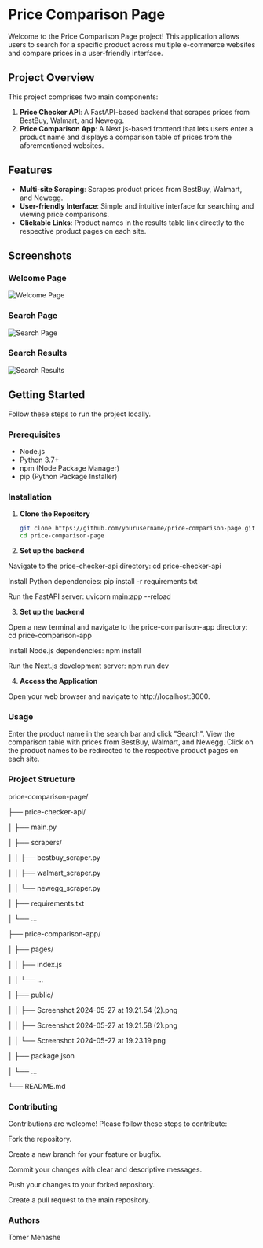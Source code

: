 # Price Comparison Page

Welcome to the Price Comparison Page project! This application allows users to search for a specific product across multiple e-commerce websites and compare prices in a user-friendly interface.

## Project Overview

This project comprises two main components:

1. **Price Checker API**: A FastAPI-based backend that scrapes prices from BestBuy, Walmart, and Newegg.
2. **Price Comparison App**: A Next.js-based frontend that lets users enter a product name and displays a comparison table of prices from the aforementioned websites.

## Features

- **Multi-site Scraping**: Scrapes product prices from BestBuy, Walmart, and Newegg.
- **User-friendly Interface**: Simple and intuitive interface for searching and viewing price comparisons.
- **Clickable Links**: Product names in the results table link directly to the respective product pages on each site.

## Screenshots

### Welcome Page
![Welcome Page](./public/Screenshot%202024-05-27%20at%2019.21.54%20(2).png)

### Search Page
![Search Page](./public/Screenshot%202024-05-27%20at%2019.22.10.png)

### Search Results
![Search Results](./public/Screenshot%202024-05-27%20at%2019.23.19.png)

## Getting Started

Follow these steps to run the project locally.

### Prerequisites

- Node.js
- Python 3.7+
- npm (Node Package Manager)
- pip (Python Package Installer)

### Installation

1. **Clone the Repository**

   ```sh
   git clone https://github.com/yourusername/price-comparison-page.git
   cd price-comparison-page
   
2. **Set up the backend**

Navigate to the price-checker-api directory:
cd price-checker-api

Install Python dependencies:
pip install -r requirements.txt

Run the FastAPI server:
uvicorn main:app --reload

3. **Set up the backend**

Open a new terminal and navigate to the price-comparison-app directory:
cd price-comparison-app

Install Node.js dependencies:
npm install

Run the Next.js development server:
npm run dev

4. **Access the Application**

Open your web browser and navigate to http://localhost:3000.

### Usage
Enter the product name in the search bar and click "Search".
View the comparison table with prices from BestBuy, Walmart, and Newegg.
Click on the product names to be redirected to the respective product pages on each site.


### Project Structure
price-comparison-page/

├── price-checker-api/

│   ├── main.py

│   ├── scrapers/

│   │   ├── bestbuy_scraper.py

│   │   ├── walmart_scraper.py

│   │   └── newegg_scraper.py

│   ├── requirements.txt

│   └── ...

├── price-comparison-app/

│   ├── pages/

│   │   ├── index.js

│   │   └── ...

│   ├── public/

│   │   ├── Screenshot 2024-05-27 at 19.21.54 (2).png

│   │   ├── Screenshot 2024-05-27 at 19.21.58 (2).png

│   │   └── Screenshot 2024-05-27 at 19.23.19.png

│   ├── package.json

│   └── ...

└── README.md

### Contributing
Contributions are welcome! Please follow these steps to contribute:

Fork the repository.

Create a new branch for your feature or bugfix.

Commit your changes with clear and descriptive messages.

Push your changes to your forked repository.

Create a pull request to the main repository.

### Authors
Tomer Menashe
